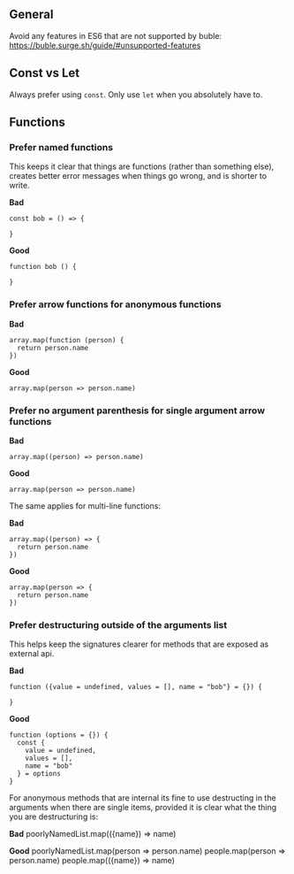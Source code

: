 ## General

Avoid any features in ES6 that are not supported by buble:
https://buble.surge.sh/guide/#unsupported-features

## Const vs Let

Always prefer using `const`. Only use `let` when you absolutely have to.

## Functions

### Prefer named functions

This keeps it clear that things are functions (rather than something else),
creates better error messages when things go wrong, and is shorter to write.

**Bad**

    const bob = () => {

    }

**Good**

    function bob () {

    }

### Prefer arrow functions for anonymous functions

**Bad**

    array.map(function (person) {
      return person.name
    })

**Good**

    array.map(person => person.name)

### Prefer no argument parenthesis for single argument arrow functions

**Bad**

    array.map((person) => person.name)

**Good**

    array.map(person => person.name)

The same applies for multi-line functions:

**Bad**

    array.map((person) => {
      return person.name
    })

**Good**

    array.map(person => {
      return person.name
    })

### Prefer destructuring outside of the arguments list

This helps keep the signatures clearer for methods that are exposed as external
api.

**Bad**

    function ({value = undefined, values = [], name = "bob"} = {}) {

    }

**Good**

    function (options = {}) {
      const {
        value = undefined,
        values = [],
        name = "bob"
      } = options
    }

For anonymous methods that are internal its fine to use destructing in the
arguments when there are single items, provided it is clear what the thing
you are destructuring is:

**Bad**
    poorlyNamedList.map(({name}) => name)

**Good**
    poorlyNamedList.map(person => person.name)
    people.map(person => person.name)
    people.map(({name}) => name)
